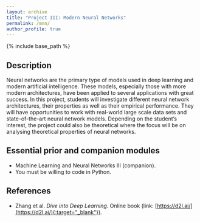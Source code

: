 ```yaml
---
layout: archive
title: "Project III: Modern Neural Networks"
permalink: /mnn/
author_profile: true
---
```


{% include base_path %}

## Description

Neural networks are the primary type of models used in deep learning and modern artificial intelligence. These models, especially those with more modern architectures, have been applied to several applications with great success. In this project, students will investigate different neural network architectures, their properties as well as their empirical performance. They will have opportunities to work with real-world large scale data sets and state-of-the-art neural network models. Depending on the student’s interest, the project could also be theoretical where the focus will be on analysing theoretical properties of neural networks.

## Essential prior and companion modules

- Machine Learning and Neural Networks III (companion).
- You must be willing to code in Python.

## References

- Zhang et al. *Dive into Deep Learning*. Online book (link: [https://d2l.ai/](https://d2l.ai/){:target="_blank"}).
